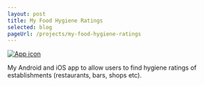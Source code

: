 ```yaml
---
layout: post
title: My Food Hygiene Ratings
selected: blog
pageUrl: /projects/my-food-hygiene-ratings
---
```


<a href="/assets/projects/my-food-hygiene-ratings/thumb.png">
    <img alt="App icon" src="/assets/projects/my-food-hygiene-ratings/thumb.png" class="post-thumb" />
</a>

My Android and iOS app to allow users to find hygiene ratings of establishments (restaurants, bars, shops etc).
